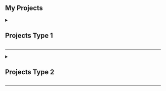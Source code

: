 ## My Projects

<details>
    <summary><h2>Projects Type 1</h2></summary>
    Coming soon...
</details>

---

<details>
    <summary><h2>Projects Type 2</h2></summary>
    Coming soon...
</details>

---